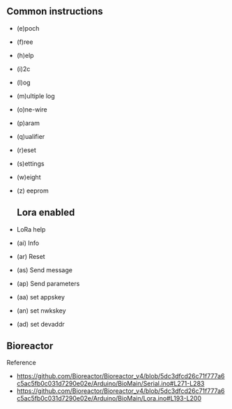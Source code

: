 ## Common instructions

* (e)poch
* (f)ree
* (h)elp
* (i)2c
* (l)og
* (m)ultiple log
* (o)ne-wire
* (p)aram
* (q)ualifier
* (r)eset
* (s)ettings
* (w)eight
* (z) eeprom
  
  ## Lora enabled

* LoRa help
* (ai) Info
* (ar) Reset
* (as) Send message
* (ap) Send parameters
* (aa) set appskey
* (an) set nwkskey
* (ad) set devaddr

## Bioreactor

Reference
* https://github.com/Bioreactor/Bioreactor_v4/blob/5dc3dfcd26c71f777a6c5ac5fb0c031d7290e02e/Arduino/BioMain/Serial.ino#L271-L283
* https://github.com/Bioreactor/Bioreactor_v4/blob/5dc3dfcd26c71f777a6c5ac5fb0c031d7290e02e/Arduino/BioMain/Lora.ino#L193-L200
